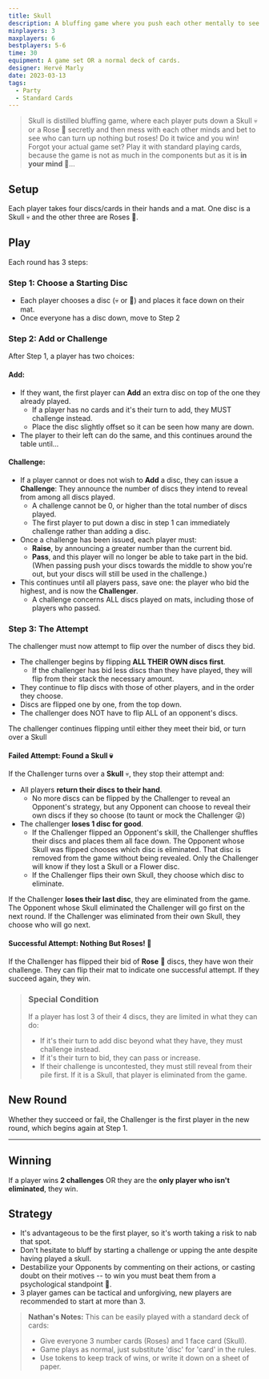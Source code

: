 ```yaml
---
title: Skull
description: A bluffing game where you push each other mentally to see who can turn over the highest number of cards safely.
minplayers: 3
maxplayers: 6
bestplayers: 5-6
time: 30
equipment: A game set OR a normal deck of cards.
designer: Hervé Marly
date: 2023-03-13
tags:
  - Party
  - Standard Cards
---
```


> Skull is distilled bluffing game, where each player puts down a Skull 💀 or a Rose 🌹 secretly and then mess with each other minds and bet to see who can turn up nothing but roses! Do it twice and you win! Forgot your actual game set? Play it with standard playing cards, because the game is not as much in the components but as it is **in your mind 🧠**...

## Setup

Each player takes four discs/cards in their hands and a mat. One disc is a Skull 💀 and the other three are Roses 🌹.

## Play

Each round has 3 steps:

### <span class="mark">Step 1:</span> Choose a Starting Disc

- Each player chooses a disc (💀 or 🌹) and places it face down on their mat.
- Once everyone has a disc down, move to Step 2


### <span class="mark">Step 2:</span> Add or Challenge

After Step 1, a player has two choices:

#### Add:

- If they want, the first player can **Add** an extra disc on top of the one they already played.
    - If a player has no cards and it's their turn to add, they MUST challenge instead.
    - Place the disc slightly offset so it can be seen how many are down.
- The player to their left can do the same, and this continues around the table until...


#### Challenge:

- If a player cannot or does not wish to **Add** a disc, they can issue a **Challenge**: They announce the number of discs they intend to reveal from among all discs played.
    - A challenge cannot be 0, or higher than the total number of discs played.
    - The first player to put down a disc in step 1 can immediately challenge rather than adding a disc.
- Once a challenge has been issued, each player must:
    - **Raise**, by announcing a greater number than the current bid.
    - **Pass**, and this player will no longer be able to take part in the bid. (When passing push your discs towards the middle to show you're out, but your discs will still be used in the challenge.)
- This continues until all players pass, save one: the player who bid the highest, and is now the **Challenger**.
    - A challenge concerns ALL discs played on mats, including those of players who passed.

### <span class="mark">Step 3:</span> The Attempt

The challenger must now attempt to flip over the number of  discs they bid.

- The challenger begins by flipping **ALL THEIR OWN discs first**.
    - If the challenger has bid less discs than they have played, they will flip from their stack the necessary amount.
- They continue to flip discs with those of other players, and in the order they choose.
- Discs are flipped one by one, from the top down.
- The challenger does NOT have to flip ALL of an opponent's discs.

The challenger continues flipping until either they meet their bid, or turn over a Skull


#### Failed Attempt: Found a Skull 💀

If the Challenger turns over a **Skull** 💀, they stop their attempt and:

- All players **return their discs to their hand**.
    - No more discs can be flipped by the Challenger to reveal an Opponent's strategy, but any Opponent can choose to reveal their own discs if they so choose (to taunt or mock the Challenger 😜)
- The challenger **loses 1 disc for good**.
    - If the Challenger flipped an Opponent's skill, the Challenger shuffles their discs and places them all face down. The Opponent whose Skull was flipped chooses which disc is eliminated. That disc is removed from the game without being revealed. Only the Challenger will know if they lost a Skull or a Flower disc.
    - If the Challenger flips their own Skull, they choose which disc to eliminate.

If the Challenger **loses their last disc**, they are eliminated from the game. The Opponent whose Skull eliminated the Challenger will go first on the next round. If the Challenger was eliminated from their own Skull, they choose who will go next.

#### Successful Attempt: Nothing But Roses! 🌹

If the Challenger has flipped their bid of **Rose** 🌹 discs, they have won their challenge. They can flip their mat to indicate one successful attempt. If they succeed again, they win.

> ### Special Condition
>
> If a player has lost 3 of their 4 discs, they are limited in what they can do:
> - If it's their turn to add disc beyond what they have, they must challenge instead.
> - If it's their turn to bid, they can pass or increase.
> - If their challenge is uncontested, they must still reveal from their pile first. If it is a Skull, that player is eliminated from the game.

## New Round

Whether they succeed or fail, the Challenger is the first player in the new round, which begins again at Step 1.

---

## Winning

If a player wins **2 challenges** OR they are the **only player who isn't eliminated**, they win.

## Strategy

- It's advantageous to be the first player, so it's worth taking a risk to nab that spot.
- Don't hesitate to bluff by starting a challenge or upping the ante despite having played a skull.
- Destabilize your Opponents by commenting on their actions, or casting doubt on their motives -- to win you must beat them from a psychological standpoint 🧠.
- 3 player games can be tactical and unforgiving, new players are recommended to start at more than 3.


> **Nathan's Notes:** This can be easily played with a standard deck of cards:
> - Give everyone 3 number cards (Roses) and 1 face card (Skull).
> - Game plays as normal, just substitute 'disc' for 'card' in the rules.
> - Use tokens to keep track of wins, or write it down on a sheet of paper.
